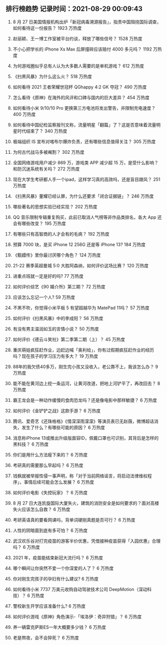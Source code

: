
## 排行榜趋势 记录时间：2021-08-29 00:09:43
  
  1. 8 月 27 日美国情报机构出炉「新冠病毒溯源报告」，指责中国阻挠国际调查，如何看待这一份报告？ 1923 万热度
    
  2. 赵丽颖、王一博工作室被平台约谈，释放了哪些信号？ 1528 万热度
    
  3. 不小心把学长的 iPhone Xs Max 后屏撞碎应该赔付 4000 多元吗？ 1192 万热度
    
  4. 为何游戏圈似乎总有人认为大多数人需要的是单机游戏？ 612 万热度
    
  5. 《扫黑风暴》为什么这么火？ 518 万热度
    
  6. 如何看待 2021 王者荣耀世冠杯 QGhappy 4:2 GK 夺冠？ 490 万热度
    
  7. 怎么看待《原神》在海外的风评和口碑与国内的巨大差异？ 454 万热度
    
  8. 如何看待小米 9/10/10 Pro 更换第三方电池将发出警告，并限制充电速度？ 400 万热度
    
  9. 如何看待中国纪检监察报刊文称，流量明星「翻篇」了？这是否意味着流量明星时代结束了？ 340 万热度
    
  10. 极端组织 IS 宣布对喀布尔爆炸负责，还有哪些信息值得关注？ 305 万热度
    
  11. 为何古代战马多被阉割？ 302 万热度
    
  12. 全国网络游戏用户减少 869 万，游戏类 APP 减少超 15 万，是受什么影响？和防沉迷系统有关吗？ 272 万热度
    
  13. 现在大学生考研都人手一个ipad，这样学习真的高效吗，还是盲目跟风？ 251 万热度
    
  14. 《扫黑风暴》董耀已经认罪，为什么还要求「闭合证据链」？ 246 万热度
    
  15. 哪些著名的思想实验已经实现？ 202 万热度
    
  16. QQ 音乐限制专辑重复购买，此前已取消人气榜等非作品类排名，各大 App 还会有哪些改变？ 195 万热度
    
  17. 有哪些只有高智商的人才会有的毛病？ 192 万热度
    
  18. 预算 7000 块，是买 iPhone 12  256G 还是等 iPhone 13? 184 万热度
    
  19. 《甄嬛传》里你最讨厌哪个角色？ 124 万热度
    
  20. 21-22 赛季英超曼城 5:0 大胜阿森纳，如何评价这场比赛？ 120 万热度
    
  21. 进重点班就一定是好的吗? 77 万热度
    
  22. 如何评价综艺《90 婚介所》第三期？ 72 万热度
    
  23. 应该怎么忘记一个人? 59 万热度
    
  24. 不黑不吹，你觉得小米平板 5 有望超越华为 MatePad 11吗？ 57 万热度
    
  25. 如何评价《扫黑风暴》中的李成阳？ 56 万热度
    
  26. 有没有男主温润如玉的言情小说？ 50 万热度
    
  27. 如何评价《德云斗笑社》第二季第二期（上）？ 45 万热度
    
  28. 重庆萌娃疯狂赶作业，边赶边喊「奥利给」，你有过假期疯狂赶作业的经历吗？现在孩子的学习压力有多大？ 19 万热度
    
  29. 88年的我欠债40多万，刚生完小孩又没收入，老公靠不上，我该怎么办？ 9 万热度
    
  30. 能不能在黄河边上挖一条运河，让黄河改道，把地上河铲平了，再改回去？ 8 万热度
    
  31. 霸王龙会是一种动作缓慢的食肉恐龙吗？还是像电影中那样敏捷？ 6 万热度
    
  32. 如何评价《金铲铲之战》这款手游？ 6 万热度
    
  33. 腾讯、爱奇艺《还珠格格》《情深深雨濛濛》等演员表已无赵薇，微博超话消失，发生了什么？有哪些可能的原因？ 6 万热度
    
  34. 消息称iPhone 13或推出升级版面容ID，佩戴口罩也可识别，其背后是怎样的黑科技？ 6 万热度
    
  35. 你们是用什么方法瘦下来的？ 6 万热度
    
  36. 考研真的需要那么早起吗？ 6 万热度
    
  37. 钱枫就被举报性侵一事声明，称「对于当前网络谣言，将启动法律维权程序」，事情后续可能会怎么发展？ 6 万热度
    
  38. 如何评价电影《失控玩家》？ 6 万热度
    
  39. 8 月 27 日大连凯旋国际大厦失火，建筑的消防安全是如何要求的？面对高楼失火应该怎么自救？ 6 万热度
    
  40. 考研英语真的要看网课吗，背单词硬刚真题是否可行？ 6 万热度
    
  41. 人性的阴暗面到底有多可怕？ 6 万热度
    
  42. 武汉欢乐谷对打完疫苗的游客半价优惠，凭借接种疫苗获得「入园优惠」合理吗？ 6 万热度
    
  43. 2021 年，疫苗能结束新冠大流行吗？ 6 万热度
    
  44. 哪个瞬间让你突然不爱一个你深爱的人了？ 6 万热度
    
  45. 你对刚生完孩子的孕妇有什么建议? 6 万热度
    
  46. 如何看待小米 7737 万美元收购自动驾驶技术公司  DeepMotion（深动科技）？ 6 万热度
    
  47. 警校新生开学应该准备什么? 6 万热度
    
  48. 如何评价游戏《原神》角色演示-「埃洛伊：奇异狩猎」？ 6 万热度
    
  49. 养一辆雷克萨斯ES一年大概要多少钱？ 6 万热度
    
  50. 老是熬夜，会不会猝死？ 6 万热度
    